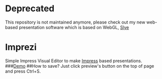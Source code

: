 # Deprecated
This repository is not maintained anymore, please check out my new web-based presentation 
software which is based on WebGL, [Slye](https://github.com/Slye3d/slye)

# Imprezi
Simple Impress Visual Editor to make [Impress](https://github.com/impress/impress.js) based presentations.
###[Demo](http://qti3e.github.io/Imprezi/)
##How to save?
Just click preview's button on the top of page and press Ctrl+S. 
